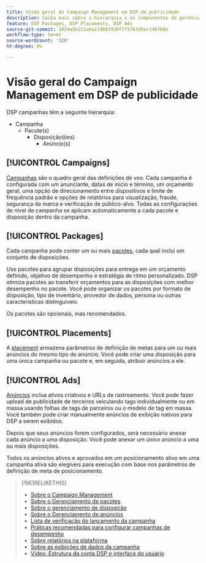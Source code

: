 ```yaml
---
title: Visão geral do Campaign Management em DSP de publicidade
description: Saiba mais sobre a hierarquia e os componentes do gerenciamento de campanha.
feature: DSP Packages, DSP Placements, DSP Ads
source-git-commit: 3059a5b211a8a219b02930f7f5763d5ec1467b8e
workflow-type: tm+mt
source-wordcount: '320'
ht-degree: 0%

---
```


# Visão geral do Campaign Management em DSP de publicidade

DSP campanhas têm a seguinte hierarquia:

* Campanha
   * Pacote(s)
      * Disposição(ões)
         * Anúncio(s)

<!-- Do clients think in terms of insertion orders? If yes, then work in the following info.:
In Advertising DSP, an insertion order is represented as a campaign, and line items are represented as packages. Each package will include placements, which can use different strategies and tactics to deliver the line item requirements.
-->

## [!UICONTROL Campaigns]

[Campanhas](/help/dsp/campaign-management/campaigns/campaign-about.md) são o quadro geral das definições de voo. Cada campanha é configurada com um anunciante, datas de início e término, um orçamento geral, uma opção de direcionamento entre dispositivos e limite de frequência padrão e opções de relatórios para visualização, fraude, segurança da marca e verificação de público-alvo. Todas as configurações de nível de campanha se aplicam automaticamente a cada pacote e disposição dentro da campanha.

## [!UICONTROL Packages]

Cada campanha pode conter um ou mais [pacotes](/help/dsp/campaign-management/packages/package-about.md), cada qual inclui um conjunto de disposições.

Use pacotes para agrupar disposições para entrega em um orçamento definido, objetivo de desempenho e estratégia de ritmo personalizado. DSP otimiza pacotes ao transferir orçamentos para as disposições com melhor desempenho no pacote. Você pode organizar os pacotes por formato de disposição, tipo de inventário, provedor de dados, persona ou outras características distinguíveis.

Os pacotes são opcionais, mas recomendados.

## [!UICONTROL Placements]

A [placement](/help/dsp/campaign-management/placements/placement-about.md) armazena parâmetros de definição de metas para um ou mais anúncios do mesmo tipo de anúncio. Você pode criar uma disposição para uma única campanha ou pacote e, em seguida, atribuir anúncios a ele.

## [!UICONTROL Ads]

[Anúncios](/help/dsp/campaign-management/ads/ad-about.md) inclua ativos criativos e URLs de rastreamento. Você pode fazer upload de publicidade de terceiros veiculando tags individualmente ou em massa usando folhas de tags de parceiros ou o modelo de tag em massa. Você também pode criar manualmente anúncios de exibição nativos para DSP a serem exibidos.

Depois que seus anúncios forem configurados, será necessário anexar cada anúncio a uma disposição. Você pode anexar um único anúncio a uma ou mais disposições.

Todos os anúncios ativos e aprovados em um posicionamento ativo em uma campanha ativa são elegíveis para execução com base nos parâmetros de definição de meta de posicionamento.

>[!MORELIKETHIS]
>
>* [Sobre o Campaign Management](/help/dsp/campaign-management/campaigns/campaign-about.md)
>* [Sobre o Gerenciamento de pacotes](/help/dsp/campaign-management/packages/package-about.md)
>* [Sobre o gerenciamento de disposição](/help/dsp/campaign-management/placements/placement-about.md)
>* [Sobre o Gerenciamento de anúncios](/help/dsp/campaign-management/ads/ad-about.md)
>* [Lista de verificação do lançamento da campanha](/help/dsp/campaign-management/campaign-launch-checklist.md)
>* [Práticas recomendadas para configurar campanhas de desempenho](/help/dsp/optimization/campaign-best-practices-performance.md)
>* [Sobre relatórios na plataforma](/help/dsp/campaign-management/reports/campaign-reports-about.md)
>* [Sobre as exibições de dados da campanha](/help/dsp/campaign-management/reports/campaign-data-views-about.md)
>* [Vídeo: Estrutura da conta DSP e interface do usuário](https://experienceleague.adobe.com/docs/advertising-cloud-learn/tutorials/dsp/ui.html)

